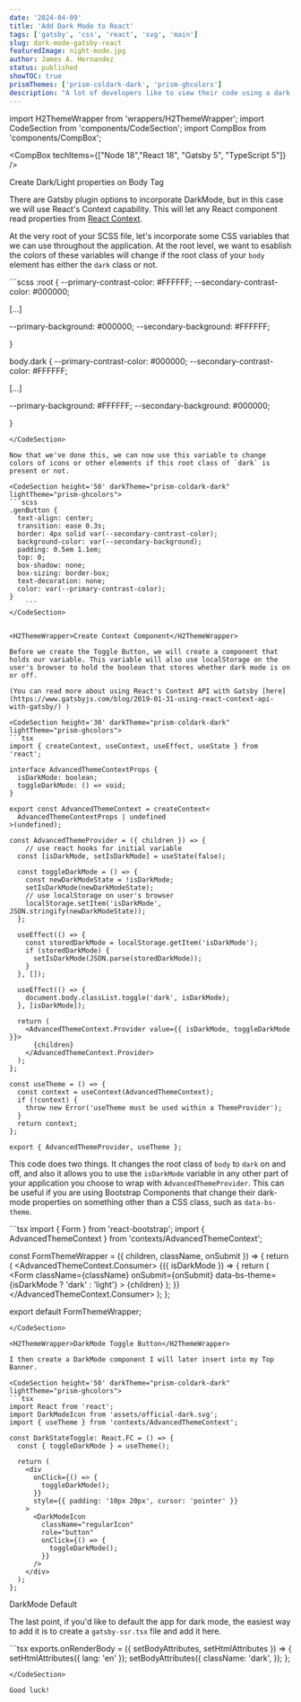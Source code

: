 ```yaml
---
date: '2024-04-09'
title: 'Add Dark Mode to React'
tags: ['gatsby', 'css', 'react', 'svg', 'main']
slug: dark-mode-gatsby-react
featuredImage: night-mode.jpg
author: James A. Hernandez
status: published
showTOC: true
prismThemes: ['prism-coldark-dark', 'prism-ghcolors']
description: "A lot of developers like to view their code using a dark color scheme, and often that applies to websites as well. We also know that for those sensitive to bright color palletes, it's nice to have options. This article will detail my efforts in apply dark mode to Gatsby projects."
---
```


import H2ThemeWrapper from 'wrappers/H2ThemeWrapper';
import CodeSection from 'components/CodeSection';
import CompBox from 'components/CompBox';

<CompBox techItems={["Node 18","React 18", "Gatsby 5", "TypeScript 5"]} />


<H2ThemeWrapper>Create Dark/Light properties on Body Tag</H2ThemeWrapper>

There are Gatsby plugin options to incorporate DarkMode, but in this case we will use React's Context capability. This will let any React component read properties from [React Context](https://www.gatsbyjs.com/blog/2019-01-31-using-react-context-api-with-gatsby/).


At the very root of your SCSS file, let's incorporate some CSS variables that we can use throughout the application. At the root level, we want to esablish the colors of these variables will change if the root class of your `body` element has either the `dark` class or not.

<CodeSection height='30' darkTheme="prism-coldark-dark" lightTheme="prism-ghcolors">
```scss
:root {
  --primary-contrast-color: #FFFFFF;
  --secondary-contrast-color: #000000;

  [...]

  --primary-background: #000000;
  --secondary-background: #FFFFFF;

}

body.dark {
  --primary-contrast-color: #000000;
  --secondary-contrast-color: #FFFFFF;

  [...]

  --primary-background: #FFFFFF;
  --secondary-background: #000000;

}

```
</CodeSection>

Now that we've done this, we can now use this variable to change colors of icons or other elements if this root class of `dark` is present or not.

<CodeSection height='50' darkTheme="prism-coldark-dark" lightTheme="prism-ghcolors">
```scss
.genButton {
  text-align: center;
  transition: ease 0.3s;
  border: 4px solid var(--secondary-contrast-color);
  background-color: var(--secondary-background);
  padding: 0.5em 1.1em;
  top: 0;
  box-shadow: none;
  box-sizing: border-box;
  text-decoration: none;
  color: var(--primary-contrast-color);
}
    ```
</CodeSection>


<H2ThemeWrapper>Create Context Component</H2ThemeWrapper>

Before we create the Toggle Button, we will create a component that holds our variable. This variable will also use localStorage on the user's browser to hold the boolean that stores whether dark mode is on or off.

(You can read more about using React's Context API with Gatsby [here](https://www.gatsbyjs.com/blog/2019-01-31-using-react-context-api-with-gatsby/) )

<CodeSection height='30' darkTheme="prism-coldark-dark" lightTheme="prism-ghcolors">
```tsx 
import { createContext, useContext, useEffect, useState } from 'react';

interface AdvancedThemeContextProps {
  isDarkMode: boolean;
  toggleDarkMode: () => void;
}

export const AdvancedThemeContext = createContext<
  AdvancedThemeContextProps | undefined
>(undefined);

const AdvancedThemeProvider = ({ children }) => {
    // use react hooks for initial variable
  const [isDarkMode, setIsDarkMode] = useState(false); 

  const toggleDarkMode = () => {
    const newDarkModeState = !isDarkMode;
    setIsDarkMode(newDarkModeState);
    // use localStorage on user's browser
    localStorage.setItem('isDarkMode', JSON.stringify(newDarkModeState));
  };

  useEffect(() => {
    const storedDarkMode = localStorage.getItem('isDarkMode');
    if (storedDarkMode) {
      setIsDarkMode(JSON.parse(storedDarkMode));
    }
  }, []);

  useEffect(() => {
    document.body.classList.toggle('dark', isDarkMode);
  }, [isDarkMode]);

  return (
    <AdvancedThemeContext.Provider value={{ isDarkMode, toggleDarkMode }}>
      {children}
    </AdvancedThemeContext.Provider>
  );
};

const useTheme = () => {
  const context = useContext(AdvancedThemeContext);
  if (!context) {
    throw new Error('useTheme must be used within a ThemeProvider');
  }
  return context;
};

export { AdvancedThemeProvider, useTheme };

```
</CodeSection>

This code does two things. It changes the root class of `body` to `dark` on and off, and also it allows you to use the `isDarkMode` variable in any other part of your application you choose to wrap with `AdvancedThemeProvider`. This can be useful if you are using Bootstrap Components that change their dark-mode properties on something other than a CSS class, such as `data-bs-theme`.

<CodeSection height='50' darkTheme="prism-coldark-dark" lightTheme="prism-ghcolors">
```tsx
import { Form } from 'react-bootstrap';
import { AdvancedThemeContext } from 'contexts/AdvancedThemeContext';

const FormThemeWrapper = ({ children, className, onSubmit }) => {
  return (
    <AdvancedThemeContext.Consumer>
      {({ isDarkMode }) => {
        return (
          <Form
            className={className}
            onSubmit={onSubmit}
            data-bs-theme={isDarkMode ? 'dark' : 'light'}
          >
            {children}
          </Form>
        );
      }}
    </AdvancedThemeContext.Consumer>
  );
};

export default FormThemeWrapper;
```
</CodeSection>

<H2ThemeWrapper>DarkMode Toggle Button</H2ThemeWrapper>

I then create a DarkMode component I will later insert into my Top Banner. 

<CodeSection height='50' darkTheme="prism-coldark-dark" lightTheme="prism-ghcolors">
```tsx
import React from 'react';
import DarkModeIcon from 'assets/official-dark.svg';
import { useTheme } from 'contexts/AdvancedThemeContext';

const DarkStateToggle: React.FC = () => {
  const { toggleDarkMode } = useTheme();

  return (
    <div
      onClick={() => {
        toggleDarkMode();
      }}
      style={{ padding: '10px 20px', cursor: 'pointer' }}
    >
      <DarkModeIcon
        className="regularIcon"
        role="button"
        onClick={() => {
          toggleDarkMode();
        }}
      />
    </div>
  );
};
```
</CodeSection>


<H2ThemeWrapper>DarkMode Default</H2ThemeWrapper>

The last point, if you'd like to default the app for dark mode, the easiest way to add it is to create a `gatsby-ssr.tsx` file and add it here.

<CodeSection height='50' darkTheme="prism-coldark-dark" lightTheme="prism-ghcolors">
```tsx
exports.onRenderBody = ({ setBodyAttributes, setHtmlAttributes }) => {
  setHtmlAttributes({ lang: 'en' });
   setBodyAttributes({
     className: 'dark',
   });
};

```
</CodeSection>

Good luck!